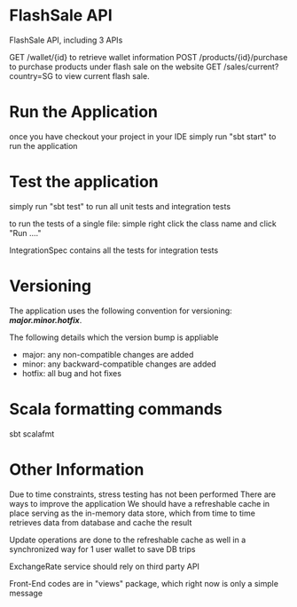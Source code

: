 # FlashSale API

FlashSale API, including 3 APIs

GET /wallet/{id} to retrieve wallet information
POST /products/{id}/purchase to purchase products under flash sale on the website
GET /sales/current?country=SG to view current flash sale.

# Run the Application
once you have checkout your project in your IDE
simply run "sbt start" to run the application

# Test the application
simply run "sbt test" to run all unit tests and integration tests

to run the tests of a single file:
simple right click the class name and click "Run ...."

IntegrationSpec contains all the tests for integration tests

# Versioning
The application uses the following convention for versioning: **_major.minor.hotfix_**.

The following details which the version bump is appliable
- major: any non-compatible changes are added
- minor: any backward-compatible changes are added
- hotfix: all bug and hot fixes

# Scala formatting commands
sbt scalafmt

# Other Information
Due to time constraints, stress testing has not been performed
There are ways to improve the application
We should have a refreshable cache in place serving as the in-memory data store,
which from time to time retrieves data from database and cache the result

Update operations are done to the refreshable cache as well in a synchronized way for 1 user wallet to save DB trips

ExchangeRate service should rely on third party API

Front-End codes are in "views" package, which right now is only a simple message
